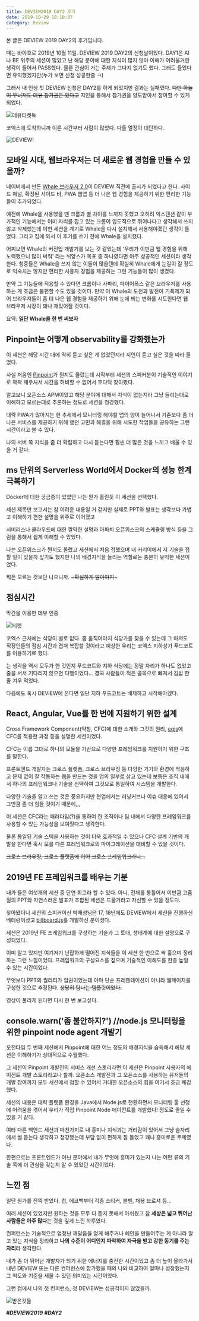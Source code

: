 ```yaml
---
title: DEVIEW2019 DAY2 후기
date: 2019-10-29 18:10:07
category: Review
---
```


본 글은 DEVIEW 2019 DAY2의 후기입니다.

때는 바야흐로 2019년 10월 11일. DEVIEW 2019 DAY2의 신청날이었다. DAY1은 AI나 BE 위주의 세션이 많았고 난 해당 분야에 대한 지식이 많지 않아 이해가 어려울거란 생각이 들어서 PASS했다. 물론 관심이 가는 주제가 그다지 없기도 했다. 그래도 들었다면 유익했겠지만(누가 보면 신청 성공한줄 ㅋ)

그래서 내 인생 첫 DEVIEW 신청은 DAY2를 하게 되었지만 결과는 실패였다. ~~다만 하늘이 무너져도 데뷰 참가권은 있다고~~ 지인을 통해서 참가권을 양도받아서 참여할 수 있게 되었다.

![데뷰티켓득](./images/deview-2019-day2-0.jpeg)

코엑스에 도착하니까 이른 시간부터 사람이 많았다. 다들 열정이 대단하다.

![DEVIEW!](./images/deview-2019-day2-1.jpeg)

## 모바일 시대, 웹브라우저는 더 새로운 웹 경험을 만들 수 있을까?

네이버에서 만든 [Whale 브라우저 2.0](https://whale.naver.com/)이 DEVIEW 직전에 출시가 되었다고 한다. 사이드 패널, 확장된 사이드 바, PWA 웹앱 등 더 나은 웹 경험을 제공하기 위한 편리한 기능들이 추가되었다.

예전에 Whale을 사용했을 땐 크롬과 별 차이를 느끼지 못했고 오히려 익스텐션 같이 부가적인 기능에서는 이미 자리를 잡고 있는 크롬이 압도적으로 뛰어나다고 생각해서 쓰지 않고 삭제했는데 이번 세션을 계기로 Whale을 다시 설치해서 사용해야겠단 생각이 들었다. 그리고 집에 와서 이 후기를 쓰기 전에 Whale을 설치했다.

어찌보면 Whale의 버전업 개발기를 보는 것 같았는데 '우리가 이만큼 웹 경험을 위해 노력했으니 많이 써줘' 라는 뉘앙스가 목표 중 하나였다면 아주 성공적인 세션이라 생각한다. 청중들은 Whale을 쓰지 않는 이들이 많을텐데 확실히 Whale에게 눈길이 갈 정도로 익숙치는 않지만 편리한 사용자 경험을 제공하는 그런 기능들이 많이 생겼다.

만약 그 기능들에 적응할 수 있다면 크롬이나 사파리, 파이어폭스 같은 브라우저를 사용하는 게 조금은 불편할 수도 있을 것이다. 만약 이 Whale의 도전과 발전이 기폭제가 되어 브라우저들이 좀 더 나은 웹 경험을 제공하기 위해 눈에 띄는 변화를 시도한다면 웹 브라우저 시장이 꽤나 재밌어질 것이다.

요약: **일단 Whale을 한 번 써보자**

## Pinpoint는 어떻게 observability를 강화했는가

이 세션은 해당 시간 대에 딱히 듣고 싶은 게 없었던지라 지인이 듣고 싶은 것을 따라 들었다.

사실 처음엔 [Pinpoint](https://github.com/naver/pinpoint)가 뭔지도 몰랐는데 시작부터 세션의 스피커분이 기술적인 이야기로 꽉꽉 채우셔서 시간을 허비할 수 없어서 호다닥 찾아봤다.

알고보니 오픈소스 APM이었고 해당 분야에 대해서 지식이 없는지라 그냥 들리는대로 이해하고 모르는대로 추론하는 정도로 세션을 청강했다.

대략 PWA가 많아지는 현 추세에서 모니터링 해야할 앱의 양이 늘어나서 기존보다 좀 더 나은 서비스를 제공하기 위해 했던 고민과 해결을 위해 시도한 작업들을 공유하는 그런 시간이라고 볼 수 있다.

나의 서버 쪽 지식을 좀 더 확립하고 다시 듣는다면 훨씬 더 많은 것을 느끼고 배울 수 있을 거 같다.

## ms 단위의 Serverless World에서 Docker의 성능 한계 극복하기

Docker에 대한 궁금증이 있었던 나는 뭔가 홀린듯 이 세션을 선택했다.

세션 제목만 보고서는 참 어려운 내용일 거 같지만 실제로 PPT와 발표는 생각보다 가볍고 이해하기 편한 설명을 위주로 이어졌고

서버리스나 클라우드에 대한 짤막한 설명과 아파치 오픈위스크의 스케쥴링 방식 등을 그림을 통해서 쉽게 이해할 수 있었다.

나는 오픈위스크가 뭔지도 몰랐고 세션에서 처음 접했으며 내 커리어에서 저 기술을 접할 일이 있을까 싶기도 했지만 나의 배경지식을 늘리는 역할로는 충분히 유익한 세션이었다.

뭐든 모르는 것보단 나으니까. ~~~확실하게 알아야지~~~

## 점심시간

막간을 이용한 데뷰 인증

![티켓](./images/deview-2019-day2-2.jpeg)

코엑스 근처에는 식당이 별로 없다. 좀 움직여야지 식당가를 찾을 수 있는데 그 마저도 직장인들의 점심 시간과 겹쳐 복잡할 것이라고 예상한 우리는 코엑스 지하상가 푸드코트를 이용하기로 했다.

는 생각을 역시 모두가 한 것인지 푸드코트와 지하 식당에는 정말 자리가 하나도 없었고 줄을 서서 기다리지 않으면 다행이었다... 결국 사람들이 적은 골목으로 빠져서 김밥 한 줄 겨우 먹었다.

다음에도 혹시 DEVIEW에 온다면 일단 지하 푸드코트는 배제하고 시작해야겠다.

## React, Angular, Vue를 한 번에 지원하기 위한 설계

Cross Framework Component(약칭, CFC)에 대한 소개와 그것의 원리, [egjs](https://naver.github.io/egjs/)에 CFC를 적용한 과정 등을 설명한 세션이었다.

CFC는 이름 그대로 하나의 모듈을 기반으로 다양한 프레임워크를 지원하기 위한 구조를 말한다.

프론트엔드 개발자는 크로스 플랫폼, 크로스 브라우징 등 다양한 기기와 환경에 적응하고 문제 없이 잘 작동하는 웹을 만드는 것을 업의 일부로 삼고 있는데 보통은 조직 내에서 하나의 프레임워크나 기술을 선택하여 그것으로
통일하여 시스템을 개발한다.

다양한 기술을 알고 쓰는 것은 중요하지만 현업에서는 러닝커브나 이슈 대응에 있어서 그만큼 좀 더 힘들 것이기 때문에,,,

이 세션은 CFC라는 패러다임(?)을 통하여 한 조직이나 팀 내에서 다양한 프레임워크를 사용할 수 있는 가능성을 보여줬다고 생각한다.

물론 통일된 기술 스택을 사용하는 것이 더욱 효과적일 수 있으나 CFC 설계 기반의 개발을 한다면 혹시 모를 다른 프레임워크로의 마이그레이션을 대비할 수 있을 것이다.

~~크로스 브라우징, 크로스 플랫폼에 이어 크로스 프레임워크라니...~~

## 2019년 FE 프레임워크를 배우는 기분

내가 들은 여섯개의 세션 중 단연 최고라 할 수 있다. 아니, 전체를 통틀어서 이만큼 고품질의 PPT와 자연스러운 발표가 조합된 세션은 드물거라고 자신할 수 있을 정도다.

찾아봤더니 세션의 스피커이신 박재성님은 17, 18년에도 DEVIEW에서 세션을 진행하신 베테랑이셨고 [billboard.js](https://naver.github.io/billboard.js/)를 개발하신 분이셨다.

세션은 2019년 FE 프레임워크를 구성하는 기술과 그 토대, 생태계에 대한 설명으로 구성되었다.

이미 알고 있지만 여기저기 난잡하게 떨어진 지식들을 이 세션 한 번으로 싹 훑으며 정리하는 그런 느낌이었다. 프레임워크의 구성요소를 짚으며 기술적인 이해도를 한층 높일 수 있는 시간이었다.

무엇보다 PPT의 퀄리티가 압권이었는데 아마 단순 프레젠테이션이 아니라 웹페이지를 구성한 것으로 추정된다. ~~상당히 탐나는 템플릿이었다.~~

영상이 풀리게 된다면 다시 한 번 보고싶다.

## console.warn('좀 불안하지?') //node.js 모니터링을 위한 pinpoint node agent 개발기

오전타임 두 번째 세션에서 Pinpoint에 대한 어느 정도의 배경지식을 습득해서 해당 세션은 이해하기가 상대적으로 수월했다.

그 세션이 Pinpoint 개발진의 서비스 개선 스토리라면 이 세션은 Pinpoint 사용자의 에이전트 개발 스토리라고나 할까. 오픈소스 개발진과 그 오픈소스를 사용하는 유저들의 개발 참여까지 모두 세션에서 접할 수 있어서 거대한 오픈소스의 힘을 여기서 조금 체감했다.

세션의 내용은 대략 플랫폼 환경을 Java에서 Node.js로 전환하면서 모니터링 툴 선정에 어려움을 겪어서 우리가 직접 Pinpoint Node 에이전트를 개발했다! 정도로 줄일 수 있을 거 같다.

여타 다른 백엔드 세션과 마찬가지로 내 흥미나 지식과는 거리감이 있어서 그냥 술자리에서 썰 듣는다 생각하고 청강했는데 부담 없이 편하게 잘 들었고 꽤나 흥미로운 주제였다.

한편으로는 프론트엔드가 아닌 분야에서 내가 무엇에 흥미가 있는지 나는 어떤 류의 기술 쪽에 더 관심을 갖는지 알 수 있었던 시간이었다.

## 느낀 점

일단 뭔가를 잔뜩 받았다. 컵, 에코백부터 각종 스티커, 볼펜, 채용 브로셔 등...

여러 세션이 있었지만 원하는 것을 모두 다 듣지 못해서 아쉬웠고 참 **세상은 넓고 뛰어난 사람들은 아주 많다**는 것을 깊게 느낀 하루였다.

컨퍼런스는 기술적으로 엄청난 깨달음을 얻게 해주거나 혜안을 만들어주는 게 아니라 알고 있는 지식을 정리하고 **나의 수준이 어디인지 파악하여 자극을 받고 강한 동기를 주는 자리**라 생각한다.

내가 좀 더 뛰어난 개발자가 되기 위한 에너지를 충전한 시간이었고 좀 더 높이 올라가서 내년 DEVIEW 또는 다른 컨퍼런스에 참가했을 때의 나와 비교하여 얼마나 성장했는지 그 척도와 기준을 세울 수 있던 의미있는 시간이었다.

그런 점에서 나의 첫 컨퍼런스, 첫 DEVIEW는 성공적이지 않았을까.

![받은것들](./images/deview-2019-day2-3.jpeg)

**_#DEVIEW2019_** **_#DAY2_**
